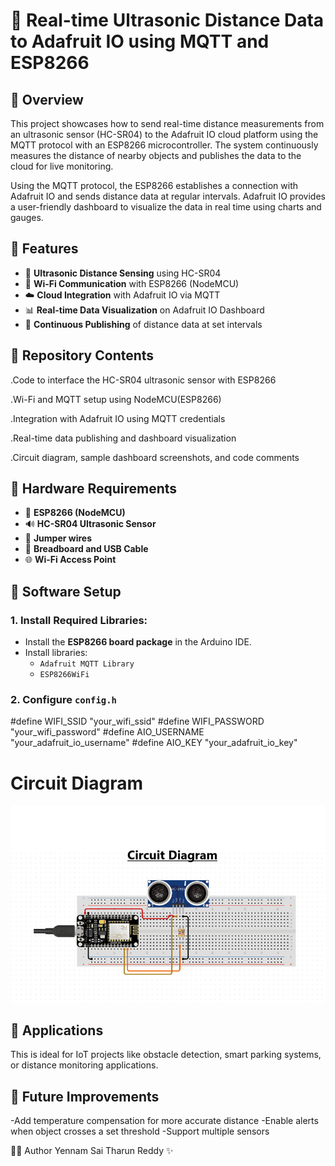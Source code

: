 # 📡 Real-time Ultrasonic Distance Data to Adafruit IO using MQTT and ESP8266
## 📘 Overview
This project showcases how to send real-time distance measurements from an ultrasonic sensor (HC-SR04) to the Adafruit IO cloud platform using the MQTT protocol with an ESP8266 microcontroller. The system continuously measures the distance of nearby objects and publishes the data to the cloud for live monitoring.

Using the MQTT protocol, the ESP8266 establishes a connection with Adafruit IO and sends distance data at regular intervals. Adafruit IO provides a user-friendly dashboard to visualize the data in real time using charts and gauges.
## 🔧 Features
- 📏 **Ultrasonic Distance Sensing** using HC-SR04
- 📶 **Wi-Fi Communication** with ESP8266 (NodeMCU)
- ☁️ **Cloud Integration** with Adafruit IO via MQTT
- 📊 **Real-time Data Visualization** on Adafruit IO Dashboard
- 🔁 **Continuous Publishing** of distance data at set intervals

## 📁 Repository Contents

.Code to interface the HC-SR04 ultrasonic sensor with ESP8266

.Wi-Fi and MQTT setup using NodeMCU(ESP8266)

.Integration with Adafruit IO using MQTT credentials

.Real-time data publishing and dashboard visualization

.Circuit diagram, sample dashboard screenshots, and code comments

## 📡 Hardware Requirements

- 🔌 **ESP8266 (NodeMCU)**
- 🔊 **HC-SR04 Ultrasonic Sensor**
- 🔗 **Jumper wires**
- 🔋 **Breadboard and USB Cable**
- 🌐 **Wi-Fi Access Point**

  
## 🧠 Software Setup

### 1. Install Required Libraries:
- Install the **ESP8266 board package** in the Arduino IDE.
- Install libraries:
  - `Adafruit MQTT Library`
  - `ESP8266WiFi`

### 2. Configure `config.h`
#define WIFI_SSID       "your_wifi_ssid"
#define WIFI_PASSWORD   "your_wifi_password"
#define AIO_USERNAME    "your_adafruit_io_username"
#define AIO_KEY         "your_adafruit_io_key"

# Circuit Diagram
![Circuit Diagram](https://github.com/tharunreddy1801/Realtime-Data/blob/f3096b375411d7fe0d87e9bba6a771a719f63667/real-time-data.png?raw=true)

## 🔐 Applications
This is ideal for IoT projects like obstacle detection, smart parking systems, or distance monitoring applications.
## 🚀 Future Improvements
-Add temperature compensation for more accurate distance
-Enable alerts when object crosses a set threshold
-Support multiple sensors

👨‍💻 Author
Yennam Sai Tharun Reddy ✨

